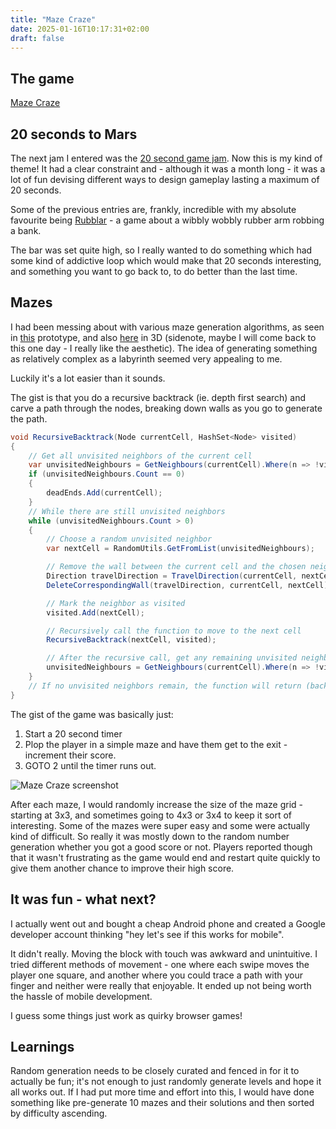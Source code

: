 ```yaml
---
title: "Maze Craze"
date: 2025-01-16T10:17:31+02:00
draft: false
---
```


## The game

[Maze Craze](https://tobaschco.itch.io/maze-craze)

## 20 seconds to Mars

The next jam I entered was the [20 second game jam](https://itch.io/jam/20-second-game-jam-2024). Now this is my kind of theme! It had a clear constraint and - although it was a month long - it was a lot of fun devising different ways to design gameplay lasting a maximum of 20 seconds.

Some of the previous entries are, frankly, incredible with my absolute favourite being [Rubblar](https://sandervanhove.itch.io/rubblar) - a game about a wibbly wobbly rubber arm robbing a bank.

The bar was set quite high, so I really wanted to do something which had some kind of addictive loop which would make that 20 seconds interesting, and something you want to go back to, to do better than the last time. 

## Mazes

I had been messing about with various maze generation algorithms, as seen in [this](https://tobaschco.itch.io/2d-maze-generation) prototype, and also [here](https://tobaschco.itch.io/maze3d) in 3D (sidenote, maybe I will come back to this one day - I really like the aesthetic). The idea of generating something as relatively complex as a labyrinth seemed very appealing to me. 

Luckily it's a lot easier than it sounds.

The gist is that you do a recursive backtrack (ie. depth first search) and carve a path through the nodes, breaking down walls as you go to generate the path.

```cs
void RecursiveBacktrack(Node currentCell, HashSet<Node> visited)
{
    // Get all unvisited neighbors of the current cell
    var unvisitedNeighbours = GetNeighbours(currentCell).Where(n => !visited.Contains(n)).ToList();
    if (unvisitedNeighbours.Count == 0)
    {
        deadEnds.Add(currentCell);
    }
    // While there are still unvisited neighbors
    while (unvisitedNeighbours.Count > 0)
    {
        // Choose a random unvisited neighbor
        var nextCell = RandomUtils.GetFromList(unvisitedNeighbours);

        // Remove the wall between the current cell and the chosen neighbor
        Direction travelDirection = TravelDirection(currentCell, nextCell);
        DeleteCorrespondingWall(travelDirection, currentCell, nextCell);

        // Mark the neighbor as visited
        visited.Add(nextCell);

        // Recursively call the function to move to the next cell
        RecursiveBacktrack(nextCell, visited);

        // After the recursive call, get any remaining unvisited neighbors
        unvisitedNeighbours = GetNeighbours(currentCell).Where(n => !visited.Contains(n)).ToList();
    }
    // If no unvisited neighbors remain, the function will return (backtracking)
}
```

The gist of the game was basically just:

1. Start a 20 second timer 
2. Plop the player in a simple maze and have them get to the exit - increment their score.
3. GOTO 2 until the timer runs out.

![Maze Craze screenshot](/images/mazecraze.png)


After each maze, I would randomly increase the size of the maze grid - starting at 3x3, and sometimes going to 4x3 or 3x4 to keep it sort of interesting.
Some of the mazes were super easy and some were actually kind of difficult. So really it was mostly down to the random number generation whether you got a good score or not. Players reported though that it wasn't frustrating as the game would end and restart quite quickly to give them another chance to improve their high score.

## It was fun - what next?

I actually went out and bought a cheap Android phone and created a Google developer account thinking "hey let's see if this works for mobile".

It didn't really. Moving the block with touch was awkward and unintuitive. I tried different methods of movement - one where each swipe moves the player one square, and another where you could trace a path with your finger and neither were really that enjoyable. It ended up not being worth the hassle of mobile development.

I guess some things just work as quirky browser games!

## Learnings

Random generation needs to be closely curated and fenced in for it to actually be fun; it's not enough to just randomly generate levels and hope it all works out. If I had put more time and effort into this, I would have done something like pre-generate 10 mazes and their solutions and then sorted by difficulty ascending.
